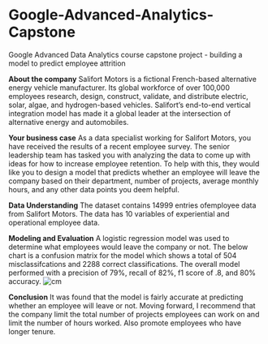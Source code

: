 # Google-Advanced-Analytics-Capstone
Google Advanced Data Analytics course capstone project - building a model to predict employee attrition

**About the company**
Salifort Motors is a fictional French-based alternative energy vehicle manufacturer. Its global workforce of over 100,000 employees research, design, construct, validate, and distribute electric, solar, algae, and hydrogen-based vehicles. Salifort’s end-to-end vertical integration model has made it a global leader at the intersection of alternative energy and automobiles.        

**Your business case**
As a data specialist working for Salifort Motors, you have received the results of a recent employee survey. The senior leadership team has tasked you with analyzing the data to come up with ideas for how to increase employee retention. To help with this, they would like you to design a model that predicts whether an employee will leave the company based on their  department, number of projects, average monthly hours, and any other data points you deem helpful. 

**Data Understanding**
The dataset contains 14999 entries ofemployee data from Salifort Motors. The data has 10 variables of experiential and operational employee data. 

**Modeling and Evaluation**
A logistic regression model was used to determine what employees would leave the company or not. The below chart is a confusion matrix for the model which shows a total of 504 misclassifcations and 2288 correct classifications. The overall model performed with a precision of 79%, recall of 82%, f1 score of .8, and 80% accuracy.
![cm](https://github.com/mastings/Google-Advanced-Analytics-Capstone/assets/22780966/95c0f84c-8d94-49df-81a8-5a20d83456c7)

**Conclusion**
It was found that the model is fairly accurate at predicting whether an employee will leave or not. Moving forward, I recommend that the company limit the total number of projects employees can work on and limit the number of hours worked. Also promote employees who have longer tenure. 
